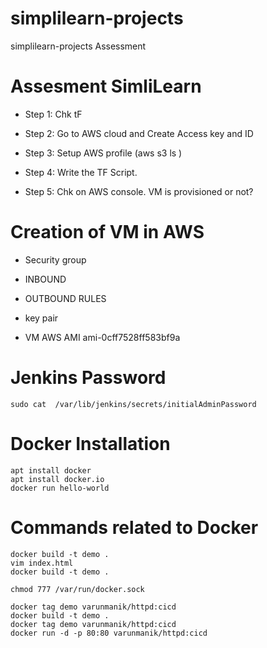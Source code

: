 # simplilearn-projects
simplilearn-projects Assessment 

# Assesment SimliLearn 
- Step 1: Chk tF 
- Step 2: Go to AWS cloud and Create Access key and ID



- Step 3: Setup AWS profile (aws s3 ls ) 
- Step 4: Write the TF Script. 
- Step 5: Chk on AWS console. VM is provisioned or not?


# Creation of VM in AWS 
 - Security group 
 - INBOUND
 - OUTBOUND RULES
 - key pair

- VM AWS AMI ami-0cff7528ff583bf9a

# Jenkins Password
```
sudo cat  /var/lib/jenkins/secrets/initialAdminPassword
```

# Docker Installation 
 ```
apt install docker 
apt install docker.io
docker run hello-world

 ```

# Commands related to Docker 
```
docker build -t demo .
vim index.html
docker build -t demo .

chmod 777 /var/run/docker.sock

docker tag demo varunmanik/httpd:cicd
docker build -t demo .
docker tag demo varunmanik/httpd:cicd
docker run -d -p 80:80 varunmanik/httpd:cicd
```